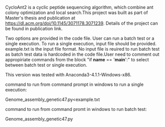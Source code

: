 CycloAnt2 is a cyclic peptide sequencing algorithm, which combine ant colony optimization and local search.This project was built as part of Master's thesis and publication at https://dl.acm.org/doi/10.1145/3071178.3071239. Details of the project can be found in publication link.

Two options are provided in the code file. User can run a batch test or a single execution. To run a single execution, input file should be provided. example.txt is the input file format. No input file is reuired to run batch test as batch test data is hardcoded in the code file.User need to comment out appropiriate commands from the block "if __name__ == '__main__':" to select between batch test or single execution.

This version was tested with Anaconda3-4.1.1-Windows-x86.

command to run from command prompt in windows to run a single execution:

Genome_assembly_genetic47.py<example.txt

command to run from command promt in windows to run batch test:

Genome_assembly_genetic47.py
